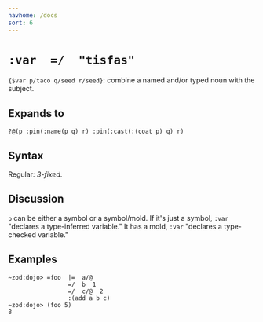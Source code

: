 ```yaml
---
navhome: /docs
sort: 6
---
```


# `:var  =/  "tisfas"` 

`{$var p/taco q/seed r/seed}`: combine a named and/or typed 
noun with the subject.

## Expands to

```
?@(p :pin(:name(p q) r) :pin(:cast(:(coat p) q) r)
```

## Syntax

Regular: *3-fixed*.

## Discussion

`p` can be either a symbol or a symbol/mold.  If it's just a
symbol, `:var` "declares a type-inferred variable."  It has a
mold, `:var` "declares a type-checked variable."

## Examples

```
~zod:dojo> =foo  |=  a/@
                 =/  b  1
                 =/  c/@  2
                 :(add a b c)
~zod:dojo> (foo 5)
8
```

